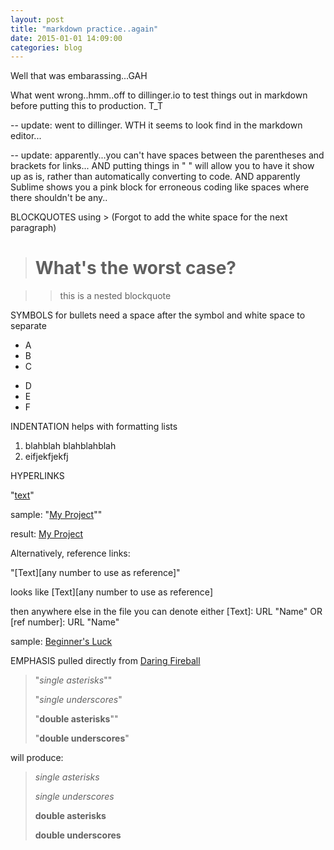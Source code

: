 ```yaml
---
layout: post
title: "markdown practice..again"
date: 2015-01-01 14:09:00
categories: blog
---
```

Well that was embarassing...GAH

What went wrong..hmm..off to dillinger.io to test things out in markdown before putting this to production. T_T

--
update: went to dillinger. WTH it seems to look find in the markdown editor...

--
update: apparently...you can't have spaces between the parentheses and brackets for links... AND putting things in " " will allow you to have it show up as is, rather than automatically converting to code. AND apparently Sublime shows you a pink block for erroneous coding like spaces where there shouldn't be any..

BLOCKQUOTES using > (Forgot to add the white space for the next paragraph)

> # What's the worst case?

> > this is a nested blockquote

SYMBOLS for bullets need a space after the symbol and white space to separate

+ A
+ B
+ C
* D
* E 
* F

INDENTATION helps with formatting lists

1. blahblah
	blahblahblah
2. eifjekfjekfj

HYPERLINKS

"[text](URL "optional title for when hovering")"

sample: "[My Project](https://vivianschan.github.io/beginners_luck "Beginner's Luck")""

result: [My Project](https://vivianschan.github.io/beginners_luck "Beginner's Luck")

Alternatively, reference links:

"[Text][any number to use as reference]"

looks like [Text][any number to use as reference]

then anywhere else in the file you can denote either [Text]: URL "Name" OR [ref number]: URL "Name"

sample: [Beginner's Luck][1]

[1]: https://vivianschan.github.io/beginners_luck "Beginner's Luck"

EMPHASIS pulled directly from [Daring Fireball](http://daringfireball.net/projects/markdown/syntax)

> "*single asterisks*""
> 
> "_single underscores_"
> 
> "**double asterisks**""
> 
> "__double underscores__"

will produce:

> <em>single asterisks</em>
> 
> <em>single underscores</em>
> 
> <strong>double asterisks</strong>
> 
> <strong>double underscores</strong>

